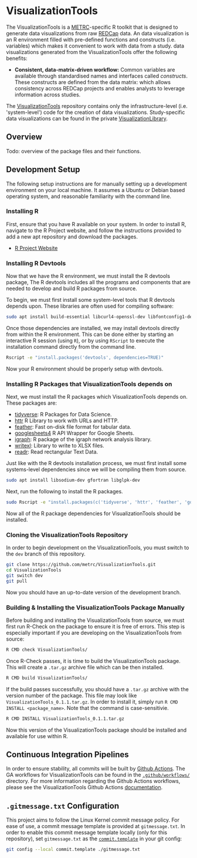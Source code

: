 # VisualizationTools

The VisualizationTools is a [METRC](metrc.org/)-specific R toolkit that is designed to generate data visualizations from raw [REDCap](https://projectredcap.org/) data. An data visualization is an R environment filled with pre-defined functions and constructs (i.e. variables) which makes it convenient to work with data from a study. data visualizations generated from the VisualizationTools offer the following benefits:

* **Consistent, data-matrix-driven workflow:** Common variables are available through standardised names and interfaces called *constructs*. These constructs are defined from the data matrix: which allows consistency across REDCap projects and enables analysts to leverage information across studies.

The [VisualizationTools](https://github.com/metrc/VisualizationTools) repository contains only the infrastructure-level (i.e. 'system-level') code for the creation of data visualizations. Study-specific data visualizations can be found in the private [VisualizationLibrary](https://github.com/metrc/VisualizationLibrary).

## Overview

Todo: overview of the package files and their functions.

## Development Setup

The following setup instructions are for manually setting up a development environment on your local
machine. It assumes a Ubuntu or Debian based operating system, and reasonable familiarity with
the command line.

### Installing R

First, ensure that you have R available on your system. In order to install R, navigate to the R Project website, and follow the instructions provided to add a new apt repository and download the packages.

* [R Project Website](https://www.r-project.org/)

### Installing R Devtools

Now that we have the R environment, we must install the R devtools package, The R devtools includes all the programs and components that are needed to develop and build R packages from source. 

To begin, we must first install some system-level tools that R devtools depends upon. These libraries are often used for compiling software:

```bash
sudo apt install build-essential libcurl4-openssl-dev libfontconfig1-dev libfreetype6-dev libfribidi-dev libharfbuzz-dev libjpeg-dev libpng-dev libssl-dev libtiff5-dev libxml2-dev
```

Once those dependencies are installed, we may install devtools directly from within the R environment. This can be done either by starting an interactive R session (using `R`), or by using `RScript` to execute the installation command directly from the command line.

```bash
Rscript -e "install.packages('devtools', dependencies=TRUE)"
```

Now your R environment should be properly setup with devtools.

### Installing R Packages that VisualizationTools depends on

Next, we must install the R packages which VisualizationTools depends on. These packages are:

* [tidyverse](https://www.tidyverse.org/): R Packages for Data Science.
* [httr](https://httr.r-lib.org/) R Library to work with URLs and HTTP.
* [feather](https://posit.co/blog/feather/): Fast on-disk file format for tabular data.
* [googlesheets4](https://googlesheets4.tidyverse.org/) R API Wrapper for Google Sheets.
* [igraph](https://r.igraph.org): R package of the igraph network analysis library.
* [writexl](https://cran.r-project.org/web/packages/writexl/index.html): Library to write to XLSX files.
* [readr](https://readr.tidyverse.org/): Read rectangular Text Data.

Just like with the R devtools installation process, we must first install some systems-level dependencies since we will be compiling them from source.

```bash
sudo apt install libsodium-dev gfortran libglpk-dev
```

Next, run the following to install the R packages.

```bash
sudo Rscript -e "install.packages(c('tidyverse', 'httr', 'feather', 'googlesheets4', 'igraph', 'writexl', 'readr'), dependencies=TRUE)"
```

Now all of the R package dependencies for VisualizationTools should be installed.

### Cloning the VisualizationTools Repository

In order to begin development on the VisualizationTools, you must switch to the `dev` branch of this repository.

```bash
git clone https://github.com/metrc/VisualizationTools.git
cd VisualizationTools
git switch dev
git pull
```

Now you should have an up-to-date version of the development branch.

### Building & Installing the VisualizationTools Package Manually

Before building and installing the VisualizationTools from source, we must first run R-Check on the package to ensure it is free of errors. This step is especially important if you are developing on the VisualizationTools from source:

```bash
R CMD check VisualizationTools/
```

Once R-Check passes, it is time to build the VisualizationTools package. This will create a `.tar.gz` archive file which can be then installed.

```bash
R CMD build VisualizationTools/
```

If the build passes successfully, you should have a `.tar.gz` archive with the version number of the package. This file may look like `VisualizationTools_0.1.1.tar.gz`. In order to install it, simply run `R CMD INSTALL <package_name>`. Note that the command is case-sensitivie.

```bash
R CMD INSTALL VisualizationTools_0.1.1.tar.gz
```

Now this version of the VisualizationTools package should be installed and available for use within R.

## Continuous Integration Pipelines

In order to ensure stability, all commits will be built by [Github Actions](https://docs.github.com/en/actions). The GA workflows for VisualizationTools can be found in the [`.github/workflows/`](./github/workflows/) directory. For more information regarding the Github Actions workflows, please see the VisualizationTools Github Actions [documentation](.github/workflows/README.md).

## `.gitmessage.txt` Configuration
This project aims to follow the Linux Kernel commit message policy. For ease of use, a commit message template is provided at `gitmessage.txt`. In order to enable this commit message template locally (only for this repository), set `gitmessage.txt` as the [`commit.template`](https://www.git-scm.com/book/en/v2/Customizing-Git-Git-Configuration#_commit_template) in your git config:

```bash
git config --local commit.template ./gitmessage.txt
```
